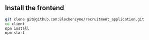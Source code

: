 ## Install the frontend

```bash
git clone git@github.com:Blockenzyme/recruitment_application.git
cd client
npm install
npm start
```

